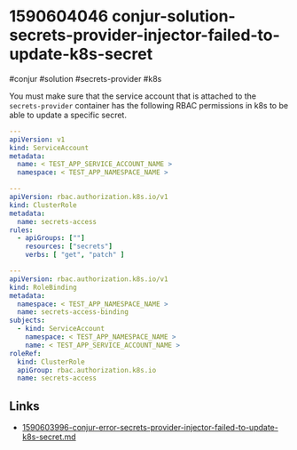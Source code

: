 # 1590604046 conjur-solution-secrets-provider-injector-failed-to-update-k8s-secret
#conjur #solution #secrets-provider #k8s

You must make sure that the service account that is attached to the `secrets-provider` container has the following RBAC permissions in k8s to be able to update a specific secret.

```yaml
---
apiVersion: v1
kind: ServiceAccount
metadata:
  name: < TEST_APP_SERVICE_ACCOUNT_NAME >
  namespace: < TEST_APP_NAMESPACE_NAME >

---
apiVersion: rbac.authorization.k8s.io/v1
kind: ClusterRole
metadata:
  name: secrets-access
rules:
  - apiGroups: [""]
    resources: ["secrets"]
    verbs: [ "get", "patch" ]

---
apiVersion: rbac.authorization.k8s.io/v1
kind: RoleBinding
metadata:
  namespace: < TEST_APP_NAMESPACE_NAME >
  name: secrets-access-binding
subjects:
  - kind: ServiceAccount
    namespace: < TEST_APP_NAMESPACE_NAME >
    name: < TEST_APP_SERVICE_ACCOUNT_NAME >
roleRef:
  kind: ClusterRole
  apiGroup: rbac.authorization.k8s.io
  name: secrets-access
```


## Links
- [1590603996-conjur-error-secrets-provider-injector-failed-to-update-k8s-secret.md](1590603996-conjur-error-secrets-provider-injector-failed-to-update-k8s-secret.md)

